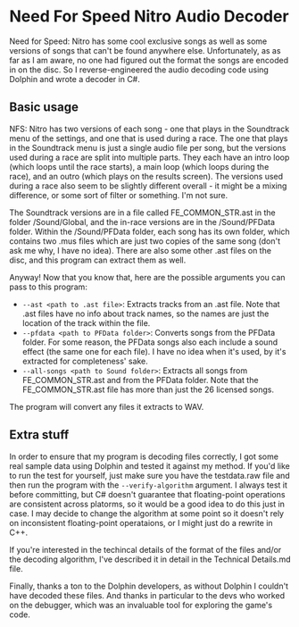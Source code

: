 # Need For Speed Nitro Audio Decoder
Need for Speed: Nitro has some cool exclusive songs as well as some versions of songs that can't be found anywhere else. Unfortunately, as as far as I am aware, no one had figured out the format the songs are encoded in on the disc. So I reverse-engineered the audio decoding code using Dolphin and wrote a decoder in C#.

## Basic usage
NFS: Nitro has two versions of each song - one that plays in the Soundtrack menu of the settings, and one that is used during a race. The one that plays in the Soundtrack menu is just a single audio file per song, but the versions used during a race are split into multiple parts. They each have an intro loop (which loops until the race starts), a main loop (which loops during the race), and an outro (which plays on the results screen). The versions used during a race also seem to be slightly different overall - it might be a mixing difference, or some sort of filter or something. I'm not sure.

The Soundtrack versions are in a file called FE_COMMON_STR.ast in the folder /Sound/Global, and the in-race versions are in the /Sound/PFData folder. Within the /Sound/PFData folder, each song has its own folder, which contains two .mus files which are just two copies of the same song (don't ask me why, I have no idea). There are also some other .ast files on the disc, and this program can extract them as well.

Anyway! Now that you know that, here are the possible arguments you can pass to this program:
 * `--ast <path to .ast file>`: Extracts tracks from an .ast file. Note that .ast files have no info about track names, so the names are just the location of the track within the file.
  * `--pfdata <path to PFData folder>`: Converts songs from the PFData folder. For some reason, the PFData songs also each include a sound effect (the same one for each file). I have no idea when it's used, by it's extracted for completeness' sake.
  * `--all-songs <path to Sound folder>`: Extracts all songs from FE_COMMON_STR.ast and from the PFData folder. Note that the FE_COMMON_STR.ast file has more than just the 26 licensed songs.

The program will convert any files it extracts to WAV.

## Extra stuff
In order to ensure that my program is decoding files correctly, I got some real sample data using Dolphin and tested it against my method. If you'd like to run the test for yourself, just make sure you have the testdata.raw file and then run the program with the `--verify-algorithm` argument. I always test it before committing, but C# doesn't guarantee that floating-point operations are consistent across platorms, so it would be a good idea to do this just in case. I may decide to change the algorithm at some point so it doesn't rely on inconsistent floating-point operataions, or I might just do a rewrite in C++.

If you're interested in the techincal details of the format of the files and/or the decoding algorithm, I've described it in detail in the Technical Details.md file.

Finally, thanks a ton to the Dolphin developers, as without Dolphin I couldn't have decoded these files. And thanks in particular to the devs who worked on the debugger, which was an invaluable tool for exploring the game's code.
